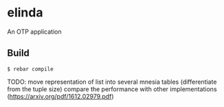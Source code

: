 elinda
=====

An OTP application

Build
-----

    $ rebar compile

TODO: move representation of list into several mnesia tables (differentiate from the tuple size)
      compare the performance with other implementations (https://arxiv.org/pdf/1612.02979.pdf)

